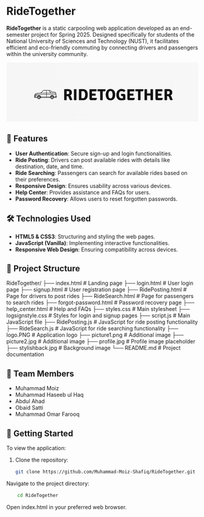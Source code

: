 # RideTogether

**RideTogether** is a static carpooling web application developed as an end-semester project for Spring 2025. Designed specifically for students of the National University of Sciences and Technology (NUST), it facilitates efficient and eco-friendly commuting by connecting drivers and passengers within the university community.

![RideTogether Logo](logo.PNG)

## 🚀 Features

- **User Authentication**: Secure sign-up and login functionalities.
- **Ride Posting**: Drivers can post available rides with details like destination, date, and time.
- **Ride Searching**: Passengers can search for available rides based on their preferences.
- **Responsive Design**: Ensures usability across various devices.
- **Help Center**: Provides assistance and FAQs for users.
- **Password Recovery**: Allows users to reset forgotten passwords.

## 🛠️ Technologies Used

- **HTML5 & CSS3**: Structuring and styling the web pages.
- **JavaScript (Vanilla)**: Implementing interactive functionalities.
- **Responsive Web Design**: Ensuring compatibility across devices.

## 📁 Project Structure

RideTogether/
├── index.html               # Landing page
├── login.html               # User login page
├── signup.html              # User registration page
├── RidePosting.html         # Page for drivers to post rides
├── RideSearch.html          # Page for passengers to search rides
├── forgot-password.html     # Password recovery page
├── help_center.html         # Help and FAQs
├── styles.css               # Main stylesheet
├── logsignstyle.css         # Styles for login and signup pages
├── script.js                # Main JavaScript file
├── RidePosting.js           # JavaScript for ride posting functionality
├── RideSearch.js            # JavaScript for ride searching functionality
├── logo.PNG                 # Application logo
├── picture1.png             # Additional image
├── picture2.jpg             # Additional image
├── profile.jpg              # Profile image placeholder
├── stylishback.jpg          # Background image
└── README.md                # Project documentation

## 👥 Team Members

- Muhammad Moiz
- Muhammad Haseeb ul Haq
- Abdul Ahad
-  Obaid Satti
- Muhammad Omar Farooq

## 📌 Getting Started

To view the application:

1. Clone the repository:
   ```bash
   git clone https://github.com/Muhammad-Moiz-Shafiq/RideTogether.git
Navigate to the project directory:

   ```bash
       cd RideTogether
   ```
Open index.html in your preferred web browser.
 




